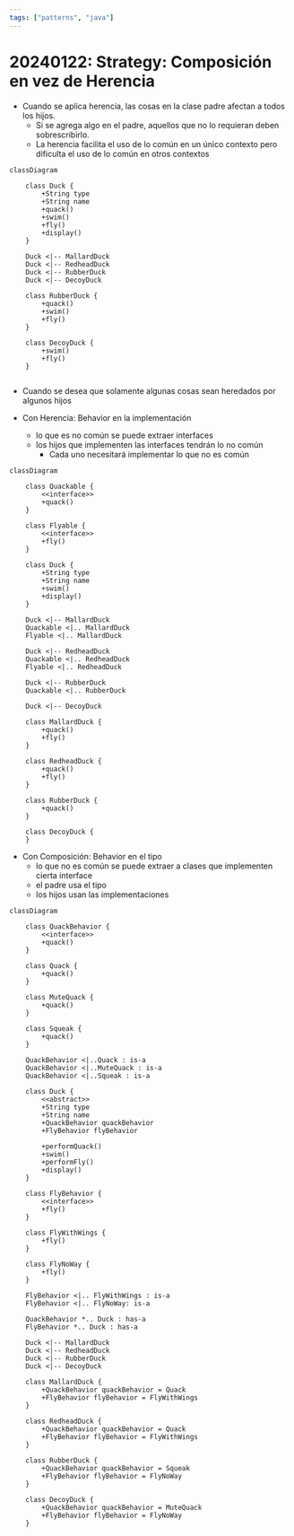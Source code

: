 ```yaml
---
tags: ["patterns", "java"]
---
```

# 20240122: Strategy: Composición en vez de Herencia

<TagsLinks />

- Cuando se aplica herencia, las cosas en la clase padre afectan a todos los hijos.
	- Si se agrega algo en el padre, aquellos que no lo requieran deben sobrescribirlo.
	- La herencia facilita el uso de lo común en un único contexto pero dificulta el uso de lo común en otros contextos

```mermaid
classDiagram
	
	class Duck {
		+String type
		+String name
		+quack()
		+swim()
		+fly()
		+display()
	}

	Duck <|-- MallardDuck
	Duck <|-- RedheadDuck
	Duck <|-- RubberDuck
	Duck <|-- DecoyDuck

	class RubberDuck {
		+quack()
		+swim()
		+fly()
	}
	
	class DecoyDuck {
		+swim()
		+fly()
	}
	
```

- Cuando se desea que solamente algunas cosas sean heredados por algunos hijos

- Con Herencia: Behavior en la implementación
	- lo que es no común se puede extraer interfaces
	- los hijos que implementen las interfaces tendrán lo no común
		- Cada uno necesitará implementar lo que no es común

```mermaid
classDiagram

	class Quackable {
		<<interface>>
		+quack()
	}
	
	class Flyable {
		<<interface>>
		+fly()
	}

	class Duck {
		+String type
		+String name
		+swim()
		+display()
	}

	Duck <|-- MallardDuck
	Quackable <|.. MallardDuck
	Flyable <|.. MallardDuck
	
	Duck <|-- RedheadDuck
	Quackable <|.. RedheadDuck
	Flyable <|.. RedheadDuck
	
	Duck <|-- RubberDuck
	Quackable <|.. RubberDuck

	Duck <|-- DecoyDuck

	class MallardDuck {
		+quack()
		+fly()
	}
	
	class RedheadDuck {
		+quack()
		+fly()
	}
	
	class RubberDuck {
		+quack()
	}
	
	class DecoyDuck {
	}
```

- Con Composición: Behavior en el tipo
	- lo que no es común se puede extraer a clases que implementen cierta interface
	- el padre usa el tipo
	- los hijos usan las implementaciones

```mermaid
classDiagram

	class QuackBehavior {
		<<interface>>
		+quack()
	}

	class Quack {
		+quack()
	}
	
	class MuteQuack {
		+quack()
	}
	
	class Squeak {
		+quack()
	}
	
	QuackBehavior <|..Quack : is-a
	QuackBehavior <|..MuteQuack : is-a
	QuackBehavior <|..Squeak : is-a

	class Duck {
		<<abstract>>
		+String type
		+String name
		+QuackBehavior quackBehavior
		+FlyBehavior flyBehavior
		
		+performQuack()
		+swim()
		+performFly()
		+display()
	}

	class FlyBehavior {
		<<interface>>
		+fly()
	}
	
	class FlyWithWings {
		+fly()
	}
	
	class FlyNoWay {
		+fly()
	}
	
	FlyBehavior <|.. FlyWithWings : is-a
	FlyBehavior <|.. FlyNoWay: is-a

	QuackBehavior *.. Duck : has-a
	FlyBehavior *.. Duck : has-a
	
	Duck <|-- MallardDuck
	Duck <|-- RedheadDuck
	Duck <|-- RubberDuck
	Duck <|-- DecoyDuck

	class MallardDuck {
		+QuackBehavior quackBehavior = Quack
		+FlyBehavior flyBehavior = FlyWithWings
	}
	
	class RedheadDuck {
		+QuackBehavior quackBehavior = Quack
		+FlyBehavior flyBehavior = FlyWithWings
	}

	class RubberDuck {
		+QuackBehavior quackBehavior = Squeak
		+FlyBehavior flyBehavior = FlyNoWay
	}
	
	class DecoyDuck {
		+QuackBehavior quackBehavior = MuteQuack
		+FlyBehavior flyBehavior = FlyNoWay
	}
	
```
